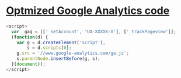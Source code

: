 [Optmized Google Analytics code](http://mathiasbynens.be/notes/async-analytics-snippet)
=================

```javascript
<script>
  var _gaq = [['_setAccount', 'UA-XXXXX-X'], ['_trackPageview']];
  (function(d) {
    var g = d.createElement('script'),
        s = d.scripts[0];
    g.src = '//www.google-analytics.com/ga.js';
    s.parentNode.insertBefore(g, s);
  }(document));
</script>
```
